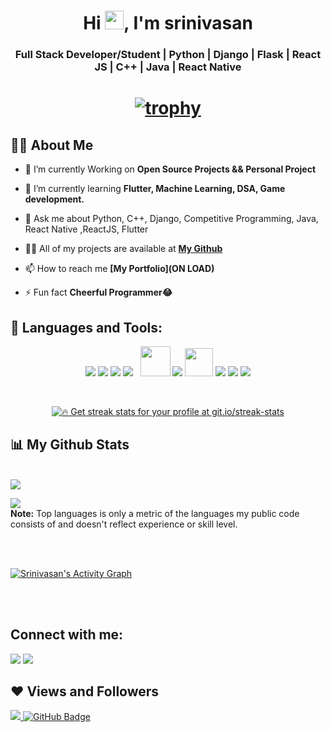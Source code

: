 <h1 align="center">Hi <img src="https://raw.githubusercontent.com/MartinHeinz/MartinHeinz/master/wave.gif" width="30px">, I'm srinivasan</h1>
<h3 align="center"> Full Stack Developer/Student | Python | Django | Flask | React JS | C++ | Java | React Native </h3>

<h1 align = "center">

[![trophy](https://github-profile-trophy.vercel.app/?username=srini1603&theme=onedark)](https://github.com/ryo-ma/github-profile-trophy)


</h1>

## 🙋‍♂️ About Me

- 🔭 I’m currently Working on **Open Source Projects && Personal Project**

- 🌱 I’m currently learning **Flutter, Machine Learning, DSA, Game development.**

- 💬 Ask me about  Python, C++, Django, Competitive Programming, Java, React Native ,ReactJS, Flutter

- 👨‍💻 All of my projects are available at **[My Github](https://github.com/srini1603/srini1603)**

- 📫 How to reach me **[My Portfolio](ON LOAD)**

- ⚡ Fun fact **Cheerful Programmer😂**

## 🚀 Languages and Tools:

<p align="center"> 
    <a> <img src="https://img.icons8.com/color/48/000000/django.png"/> </a>
    <a> <img src="https://img.icons8.com/color/48/000000/python--v2.png"/> </a> 
    <a> <img src="https://img.icons8.com/color/48/000000/c-plus-plus-logo.png"/> </a> 
    <a style="padding-right:8px;"  target="_blank"> <img src="https://img.icons8.com/color/48/26e07f/react-native.png"/> </a> 
    <a> <img src="https://img.icons8.com/windows/48/26e07f/node-js.png" width="48" height="48"/> </a> 
    <a> <img src="https://img.icons8.com/color/48/26e07f/css3.png"/> </a> 
    <a> <img src="https://img.icons8.com/color/144/26e07f/html-5--v1.png"  width="45" height="45"/> </a>   
    <a> <img src="https://img.icons8.com/color/48/26e07f/java-coffee-cup-logo--v1.png"/></a> 
    <a> <img src="https://img.icons8.com/color/48/26e07f/flutter.png"/></a>
    <a> <img src="https://img.icons8.com/color/48/000000/firebase.png"/></a>
   
     
</p>

<br/>

<p align="center">
    <a href="https://github.com/srini1603/github-readme-streak-stats">
        <img title="🔥 Get streak stats for your profile at git.io/streak-stats"  src="https://github-readme-streak-stats.herokuapp.com/?user=srini1603&theme=black-ice&hide_border=true&stroke=0000&background=060A0CD0"/>
    </a>
</p>

## 📊 My Github Stats

  <br/>
    <a href="https://github.com/srini1603/github-readme-stats"><img  src="https://github-readme-stats.vercel.app/api?username=srini1603&show_icons=true&count_private=true&theme=react&hide_border=true&bg_color=0D1117" /></a>

  <a href="https://github.com/srini1603/github-readme-stats"><img src="https://github-readme-stats.vercel.app/api/top-langs/?username=srini1603&langs_count=8&count_private=true&layout=compact&theme=react&hide_border=true&bg_color=0D1117" /></a>
  <br/>
  <b>Note:</b> Top languages is only a metric of the languages my public code consists of and doesn't reflect experience or skill level.


<br/>
<br/>

<a href="https://github.com/srini1603/github-readme-activity-graph"><img alt="Srinivasan's Activity Graph" src="https://activity-graph.herokuapp.com/graph?username=srini1603&bg_color=0D1117&color=5BCDEC&line=5BCDEC&point=FFFFFF&hide_border=true" /></a>

<br/>
<br/>

## Connect with me:
<p align="left">

<a href = "mailto:srininavy3436@gmail.com"><img src="https://img.icons8.com/material-outlined/48/ffffff/email.png"/></a>
<a href = "https://www.linkedin.com/in/srinivasan-s-305197199/"><img src="https://img.icons8.com/color/50/000000/linkedin.png"/></a>

</p>

## ❤ Views and Followers
<a href="https://github.com/Meghna-DAS/github-profile-views-counter">
    <img src="https://komarev.com/ghpvc/?username=srini1603">
</a>
<a href="https://github.com/srini1603?tab=followers"><img src="https://img.shields.io/github/followers/srini1603?label=Followers&style=social" alt="GitHub Badge"></a>

